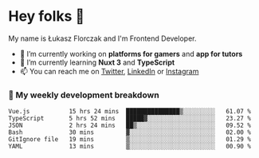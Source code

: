# Hey folks 👋

My name is Łukasz Florczak and I'm Frontend Developer. 

- 🔭 I’m currently working on **platforms for gamers** and **app for tutors**
- 🌱 I’m currently learning **Nuxt 3** and **TypeScript**
- 📫 You can reach me on [Twitter](https://twitter.com/lukaszflorczak), [LinkedIn](https://pl.linkedin.com/in/lukasz-florczak) or [Instagram](https://instagram.com/lukaszflorczak)


### 🧮 My weekly development breakdown

<!--START_SECTION:waka-->

```text
Vue.js           15 hrs 24 mins  ███████████████▒░░░░░░░░░   61.07 %
TypeScript       5 hrs 52 mins   █████▓░░░░░░░░░░░░░░░░░░░   23.27 %
JSON             2 hrs 24 mins   ██▒░░░░░░░░░░░░░░░░░░░░░░   09.52 %
Bash             30 mins         ▓░░░░░░░░░░░░░░░░░░░░░░░░   02.00 %
GitIgnore file   19 mins         ▒░░░░░░░░░░░░░░░░░░░░░░░░   01.29 %
YAML             13 mins         ▒░░░░░░░░░░░░░░░░░░░░░░░░   00.90 %
```

<!--END_SECTION:waka-->

<!--
**lukaszflorczak/lukaszflorczak** is a ✨ _special_ ✨ repository because its `README.md` (this file) appears on your GitHub profile.

Here are some ideas to get you started:

- 🔭 I’m currently working on ...
- 🌱 I’m currently learning ...
- 👯 I’m looking to collaborate on ...
- 🤔 I’m looking for help with ...
- 💬 Ask me about ...
- 📫 How to reach me: ...
- 😄 Pronouns: ...
- ⚡ Fun fact: ...
-->
